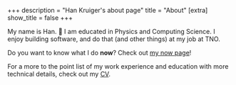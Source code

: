 +++
description = "Han Kruiger's about page"
title = "About"
[extra]
show_title = false
+++

My name is Han. 👋
I am educated in Physics and Computing Science.
I enjoy building software, and do that (and other things) at my job at TNO.

Do you want to know what I do **now**? Check out [my now page](/now)!

For a more to the point list of my work experience and education with more technical details, check out my [CV](/cv).
